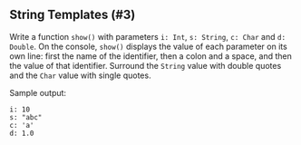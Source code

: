 ## String Templates (#3)

Write a function `show()` with parameters `i: Int`, `s: String`, `c: Char` and
`d: Double`. On the console, `show()` displays the value of each parameter on
its own line: first the name of the identifier, then a colon and a space, and
then the value of that identifier. Surround the `String` value with double quotes
and the `Char` value with single quotes.

Sample output:

```
i: 10
s: "abc"
c: 'a'
d: 1.0
```
